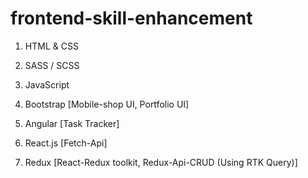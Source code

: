 # frontend-skill-enhancement

1. HTML & CSS

2. SASS / SCSS

3. JavaScript

4. Bootstrap [Mobile-shop UI, Portfolio UI]

5. Angular [Task Tracker]

6. React.js [Fetch-Api]

7. Redux [React-Redux toolkit, Redux-Api-CRUD (Using RTK Query)]
